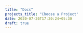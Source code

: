 ```yaml
---
title: "Docs"
projects_title: "Choose a Project"
date: 2020-07-26T17:20:24+05:30
draft: true
---
```

